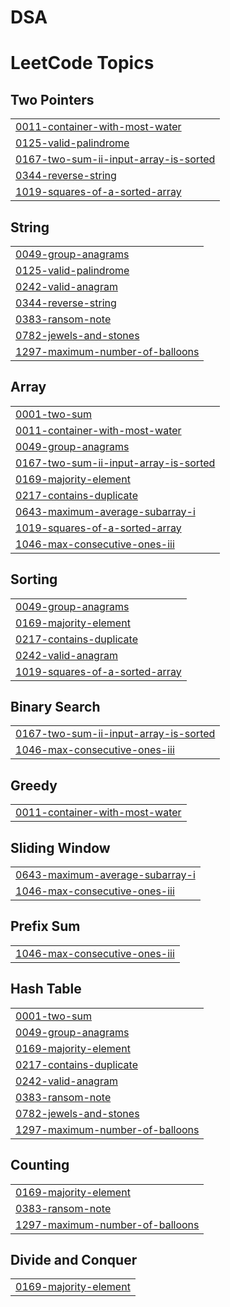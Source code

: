 # DSA
<!---LeetCode Topics Start-->
# LeetCode Topics
## Two Pointers
|  |
| ------- |
| [0011-container-with-most-water](https://github.com/tanishq-2004/DSA/tree/master/0011-container-with-most-water) |
| [0125-valid-palindrome](https://github.com/tanishq-2004/DSA/tree/master/0125-valid-palindrome) |
| [0167-two-sum-ii-input-array-is-sorted](https://github.com/tanishq-2004/DSA/tree/master/0167-two-sum-ii-input-array-is-sorted) |
| [0344-reverse-string](https://github.com/tanishq-2004/DSA/tree/master/0344-reverse-string) |
| [1019-squares-of-a-sorted-array](https://github.com/tanishq-2004/DSA/tree/master/1019-squares-of-a-sorted-array) |
## String
|  |
| ------- |
| [0049-group-anagrams](https://github.com/tanishq-2004/DSA/tree/master/0049-group-anagrams) |
| [0125-valid-palindrome](https://github.com/tanishq-2004/DSA/tree/master/0125-valid-palindrome) |
| [0242-valid-anagram](https://github.com/tanishq-2004/DSA/tree/master/0242-valid-anagram) |
| [0344-reverse-string](https://github.com/tanishq-2004/DSA/tree/master/0344-reverse-string) |
| [0383-ransom-note](https://github.com/tanishq-2004/DSA/tree/master/0383-ransom-note) |
| [0782-jewels-and-stones](https://github.com/tanishq-2004/DSA/tree/master/0782-jewels-and-stones) |
| [1297-maximum-number-of-balloons](https://github.com/tanishq-2004/DSA/tree/master/1297-maximum-number-of-balloons) |
## Array
|  |
| ------- |
| [0001-two-sum](https://github.com/tanishq-2004/DSA/tree/master/0001-two-sum) |
| [0011-container-with-most-water](https://github.com/tanishq-2004/DSA/tree/master/0011-container-with-most-water) |
| [0049-group-anagrams](https://github.com/tanishq-2004/DSA/tree/master/0049-group-anagrams) |
| [0167-two-sum-ii-input-array-is-sorted](https://github.com/tanishq-2004/DSA/tree/master/0167-two-sum-ii-input-array-is-sorted) |
| [0169-majority-element](https://github.com/tanishq-2004/DSA/tree/master/0169-majority-element) |
| [0217-contains-duplicate](https://github.com/tanishq-2004/DSA/tree/master/0217-contains-duplicate) |
| [0643-maximum-average-subarray-i](https://github.com/tanishq-2004/DSA/tree/master/0643-maximum-average-subarray-i) |
| [1019-squares-of-a-sorted-array](https://github.com/tanishq-2004/DSA/tree/master/1019-squares-of-a-sorted-array) |
| [1046-max-consecutive-ones-iii](https://github.com/tanishq-2004/DSA/tree/master/1046-max-consecutive-ones-iii) |
## Sorting
|  |
| ------- |
| [0049-group-anagrams](https://github.com/tanishq-2004/DSA/tree/master/0049-group-anagrams) |
| [0169-majority-element](https://github.com/tanishq-2004/DSA/tree/master/0169-majority-element) |
| [0217-contains-duplicate](https://github.com/tanishq-2004/DSA/tree/master/0217-contains-duplicate) |
| [0242-valid-anagram](https://github.com/tanishq-2004/DSA/tree/master/0242-valid-anagram) |
| [1019-squares-of-a-sorted-array](https://github.com/tanishq-2004/DSA/tree/master/1019-squares-of-a-sorted-array) |
## Binary Search
|  |
| ------- |
| [0167-two-sum-ii-input-array-is-sorted](https://github.com/tanishq-2004/DSA/tree/master/0167-two-sum-ii-input-array-is-sorted) |
| [1046-max-consecutive-ones-iii](https://github.com/tanishq-2004/DSA/tree/master/1046-max-consecutive-ones-iii) |
## Greedy
|  |
| ------- |
| [0011-container-with-most-water](https://github.com/tanishq-2004/DSA/tree/master/0011-container-with-most-water) |
## Sliding Window
|  |
| ------- |
| [0643-maximum-average-subarray-i](https://github.com/tanishq-2004/DSA/tree/master/0643-maximum-average-subarray-i) |
| [1046-max-consecutive-ones-iii](https://github.com/tanishq-2004/DSA/tree/master/1046-max-consecutive-ones-iii) |
## Prefix Sum
|  |
| ------- |
| [1046-max-consecutive-ones-iii](https://github.com/tanishq-2004/DSA/tree/master/1046-max-consecutive-ones-iii) |
## Hash Table
|  |
| ------- |
| [0001-two-sum](https://github.com/tanishq-2004/DSA/tree/master/0001-two-sum) |
| [0049-group-anagrams](https://github.com/tanishq-2004/DSA/tree/master/0049-group-anagrams) |
| [0169-majority-element](https://github.com/tanishq-2004/DSA/tree/master/0169-majority-element) |
| [0217-contains-duplicate](https://github.com/tanishq-2004/DSA/tree/master/0217-contains-duplicate) |
| [0242-valid-anagram](https://github.com/tanishq-2004/DSA/tree/master/0242-valid-anagram) |
| [0383-ransom-note](https://github.com/tanishq-2004/DSA/tree/master/0383-ransom-note) |
| [0782-jewels-and-stones](https://github.com/tanishq-2004/DSA/tree/master/0782-jewels-and-stones) |
| [1297-maximum-number-of-balloons](https://github.com/tanishq-2004/DSA/tree/master/1297-maximum-number-of-balloons) |
## Counting
|  |
| ------- |
| [0169-majority-element](https://github.com/tanishq-2004/DSA/tree/master/0169-majority-element) |
| [0383-ransom-note](https://github.com/tanishq-2004/DSA/tree/master/0383-ransom-note) |
| [1297-maximum-number-of-balloons](https://github.com/tanishq-2004/DSA/tree/master/1297-maximum-number-of-balloons) |
## Divide and Conquer
|  |
| ------- |
| [0169-majority-element](https://github.com/tanishq-2004/DSA/tree/master/0169-majority-element) |
<!---LeetCode Topics End-->